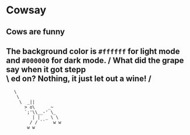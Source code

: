 # Cowsay 
## Cows are funny
The background color is `#ffffff` for light mode and `#000000` for dark mode.
/ What did the grape say when it got stepp \
\ ed on? Nothing, it just let out a wine!  /
 ------------------------------------------
       \
        \
         \  _||
           > o\     _~
           `;'\\__-' \_
              | |  _ \ \
             / / ``   w w
            w w